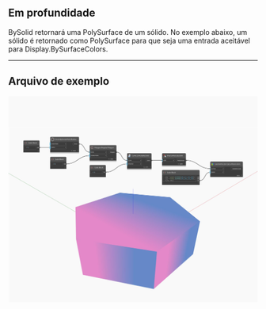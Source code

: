 ## Em profundidade
BySolid retornará uma PolySurface de um sólido. No exemplo abaixo, um sólido é retornado como PolySurface para que seja uma entrada aceitável para Display.BySurfaceColors.
___
## Arquivo de exemplo

![BySolid](./Autodesk.DesignScript.Geometry.PolySurface.BySolid_img.jpg)

